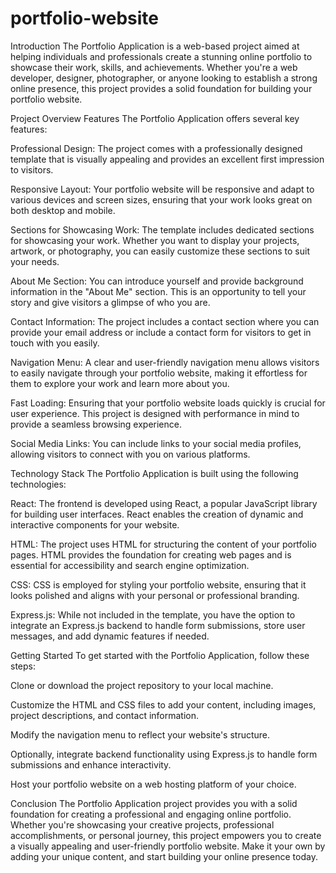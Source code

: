 # portfolio-website
Introduction
The Portfolio Application is a web-based project aimed at helping individuals and professionals create a stunning online portfolio to showcase their work, skills, and achievements. Whether you're a web developer, designer, photographer, or anyone looking to establish a strong online presence, this project provides a solid foundation for building your portfolio website.

Project Overview
Features
The Portfolio Application offers several key features:

Professional Design: The project comes with a professionally designed template that is visually appealing and provides an excellent first impression to visitors.

Responsive Layout: Your portfolio website will be responsive and adapt to various devices and screen sizes, ensuring that your work looks great on both desktop and mobile.

Sections for Showcasing Work: The template includes dedicated sections for showcasing your work. Whether you want to display your projects, artwork, or photography, you can easily customize these sections to suit your needs.

About Me Section: You can introduce yourself and provide background information in the "About Me" section. This is an opportunity to tell your story and give visitors a glimpse of who you are.

Contact Information: The project includes a contact section where you can provide your email address or include a contact form for visitors to get in touch with you easily.

Navigation Menu: A clear and user-friendly navigation menu allows visitors to easily navigate through your portfolio website, making it effortless for them to explore your work and learn more about you.

Fast Loading: Ensuring that your portfolio website loads quickly is crucial for user experience. This project is designed with performance in mind to provide a seamless browsing experience.

Social Media Links: You can include links to your social media profiles, allowing visitors to connect with you on various platforms.

Technology Stack
The Portfolio Application is built using the following technologies:

React: The frontend is developed using React, a popular JavaScript library for building user interfaces. React enables the creation of dynamic and interactive components for your website.

HTML: The project uses HTML for structuring the content of your portfolio pages. HTML provides the foundation for creating web pages and is essential for accessibility and search engine optimization.

CSS: CSS is employed for styling your portfolio website, ensuring that it looks polished and aligns with your personal or professional branding.

Express.js: While not included in the template, you have the option to integrate an Express.js backend to handle form submissions, store user messages, and add dynamic features if needed.

Getting Started
To get started with the Portfolio Application, follow these steps:

Clone or download the project repository to your local machine.

Customize the HTML and CSS files to add your content, including images, project descriptions, and contact information.

Modify the navigation menu to reflect your website's structure.

Optionally, integrate backend functionality using Express.js to handle form submissions and enhance interactivity.

Host your portfolio website on a web hosting platform of your choice.

Conclusion
The Portfolio Application project provides you with a solid foundation for creating a professional and engaging online portfolio. Whether you're showcasing your creative projects, professional accomplishments, or personal journey, this project empowers you to create a visually appealing and user-friendly portfolio website. Make it your own by adding your unique content, and start building your online presence today.
